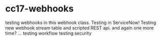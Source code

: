 # cc17-webhooks
testing webhooks in this webhook class.
Testing in ServiceNow!
Testing new webhook stream table and scripted REST api.
and again
one more time?
...
testing workflow
testing security
